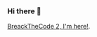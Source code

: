 ### Hi there 👋

[BreackTheCode 2, I'm here!](http://breakthecode.tech/wall-of-fame?alt=96482db0-af5a-447c-9e21-08867808e3b9).

<!--
**stepanzh/stepanzh** is a ✨ _special_ ✨ repository because its `README.md` (this file) appears on your GitHub profile.

Here are some ideas to get you started:

- 🔭 I’m currently working on ...
- 🌱 I’m currently learning ...
- 👯 I’m looking to collaborate on ...
- 🤔 I’m looking for help with ...
- 💬 Ask me about ...
- 📫 How to reach me: ...
- 😄 Pronouns: ...
- ⚡ Fun fact: ...
-->
